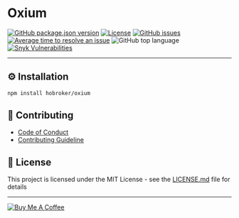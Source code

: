 # Oxium
[![GitHub package.json version][package-version-badge]](package.json)
[![License][package-license-badge]](LICENSE)
[![GitHub issues][github-issues-badge]][github-issues-link]
[![Average time to resolve an issue][maintained-badge]][maintained-link]
![GitHub top language][top-lang-badge]
[![Snyk Vulnerabilities][snyk-badge]][snyk-link]

---

## ⚙️ Installation
```bash
npm install hobroker/oxium
```

## 💬 Contributing
* [Code of Conduct](CODE_OF_CONDUCT.md)
* [Contributing Guideline](CONTRIBUTING.md)

## 📜 License 

This project is licensed under the MIT License - see the [LICENSE.md](LICENSE) file for details

---

[![Buy Me A Coffee][buymeacoffee-badge]][buymeacoffee-link]


[buymeacoffee-link]: https://www.buymeacoffee.com/hobroker
[buymeacoffee-badge]: https://www.buymeacoffee.com/assets/img/guidelines/download-assets-sm-2.svg

[package-version-badge]: https://img.shields.io/github/package-json/v/hobroker/oxium?style=flat-square
[package-license-badge]: https://img.shields.io/github/license/hobroker/oxium

[github-issues-badge]: https://img.shields.io/github/issues/hobroker/oxium
[github-issues-link]: https://github.com/hobroker/oxium/issues

[maintained-badge]: http://isitmaintained.com/badge/resolution/hobroker/oxium.svg
[maintained-link]: http://isitmaintained.com/project/hobroker/oxium

[top-lang-badge]: https://img.shields.io/github/languages/top/hobroker/oxium

[snyk-badge]: https://img.shields.io/snyk/vulnerabilities/github/hobroker/oxium
[snyk-link]: https://snyk.io/test/github/hobroker/oxium
